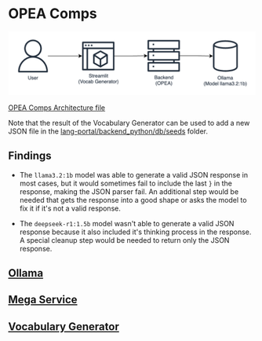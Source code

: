 # OPEA Comps

![opea comps architecture](/opea-comps/assets/opea-comps-architecture.drawio.png)

[OPEA Comps Architecture file](https://app.diagrams.net/?title=opea-comps-architecture#Uhttps%3A%2F%2Fraw.githubusercontent.com%2Fdanielwohlgemuth%2Ffree-genai-bootcamp-2025%2Frefs%2Fheads%2Fmain%2Fopea-comps%2Fassets%2Fopea-comps-architecture.drawio)

Note that the result of the Vocabulary Generator can be used to add a new JSON file in the [lang-portal/backend_python/db/seeds](/lang-portal/backend_python/db/seeds) folder.

## Findings

- The `llama3.2:1b` model was able to generate a valid JSON response in most cases, but it would sometimes fail to include the last `}` in the response, making the JSON parser fail. An additional step would be needed that gets the response into a good shape or asks the model to fix it if it's not a valid response.

- The `deepseek-r1:1.5b` model wasn't able to generate a valid JSON response because it also included it's thinking process in the response. A special cleanup step would be needed to return only the JSON response.

## [Ollama](./llm/README.md)

## [Mega Service](./mega-service/README.md)

## [Vocabulary Generator](./vocab_generator/README.md)
